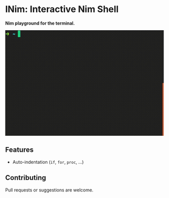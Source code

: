 # INim: Interactive Nim Shell
**Nim playground for the terminal.**

![alt text](https://github.com/AndreiRegiani/INim/blob/master/demo.gif?raw=true)

## Features
* Auto-indentation (`if`, `for`, `proc`, ...)

## Contributing
Pull requests or suggestions are welcome.